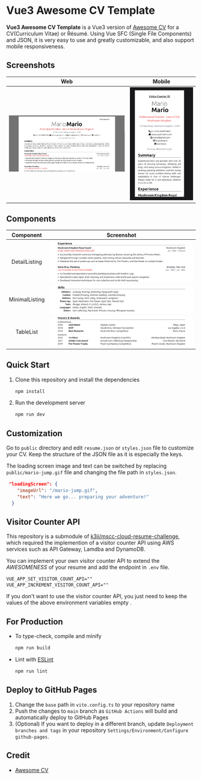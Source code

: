 # Vue3 Awesome CV Template

**Vue3 Awesome CV Template** is a Vue3 version of [Awesome CV](https://github.com/posquit0/Awesome-CV) for a CV(Curriculum Vitae) or Résumé. Using Vue SFC (Single File Components) and JSON, it is very easy to use and greatly customizable, and also support mobile responsiveness.

## Screenshots

| Web | Mobile |
|:---:|:---:|
| ![Résumé Web View](images/resume-web-view.png)  | ![Résumé Mobile View](images/resume-mobile-view.png)|

## Components

| Component | Screenshot |
|:---:|:---:|
| DetailListing | ![DetailListing](images/detail-listing.png) |
| MinimalListing | ![MinimalListing](images/minimal-listing.png) |
| TableList | ![TableList](images/table-list.png) |

## Quick Start

1. Clone this repository and install the dependencies

    ```sh
    npm install
    ```

2. Run the development server

    ```sh
    npm run dev
    ```

## Customization

Go to `public` directory and edit `resume.json` or `styles.json` file to customize your CV. Keep the structure of the JSON file as it is especially the keys.

The loading screen image and text can be switched by replacing `public/mario-jump.gif` file and changing the file path in `styles.json`.

```json
 "loadingScreen": {
    "imageUrl": "/mario-jump.gif",
    "text": "Here we go... preparing your adventure!"
  }
```

## Visitor Counter API

This repository is a submodule of [k3ii/mscc-cloud-resume-challenge](https://github.com/k3ii/mscc-cloud-resume-challenge), which required the implemention of a visitor counter API using AWS services such as API Gateway, Lamdba and DynamoDB.

You can implement your own visitor counter API to extend the *AWESOMENESS* of your resume and add the endpoint in `.env` file.

```env
VUE_APP_SET_VISITOR_COUNT_API=""
VUE_APP_INCREMENT_VISITOR_COUNT_API=""
```

If you don't want to use the visitor counter API, you just need to keep the values of the above environment variables empty .

## For Production

- To type-check, compile and minify

    ```sh
    npm run build
    ```

- Lint with [ESLint](https://eslint.org/)

    ```sh
    npm run lint
    ```

## Deploy to GitHub Pages

1. Change the `base` path in `vite.config.ts` to your repository name
2. Push the changes to `main` branch as `GitHub Actions` will build and automatically deploy to GitHub Pages
3. (Optional) If you want to deploy in a different branch, update `Deployment branches and tags` in your repository `Settings/Environment/Configure github-pages`.

## Credit

- [Awesome CV](https://github.com/posquit0/Awesome-CV)
